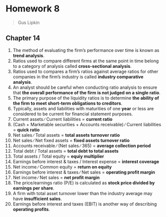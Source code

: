 # Homework 8

> Gus Lipkin

## Chapter 14

1. The method of evaluating the firm’s performance over time is known as **trend analysis**.
2. Ratios used to compare different firms at the same point in time belong to a category of 
   analysis called **cross-sectional analysis**.
3. Ratios used to compares a firm’s ratios against average ratios for other companies in the 
   firm’s industry is called **industry comparative analysis**.
4. An analyst should be careful when conducting ratio analysis to ensure that **the overall performance of the firm is not judged on a single ratio**.
5. The primary purpose of the liquidity ratios is to determine **the ability of the firm to meet short-term obligations to creditors**.
6. Typically, assets and liabilities with maturities of one **year** or less are considered to be 
   current for financial statement purposes. 
7. Current assets ∕ Current liabilities = **current ratio**
8. (Cash + Marketable securities + Accounts receivable) ∕ Current liabilities  = **quick ratio**
9. Net sales ∕ Total assets = **total assets turnover ratio**
10. Net sales ∕ Net fixed assets = **fixed assets turnover ratio**
11. Accounts receivable ∕ (Net sales ∕ 365) = **average collection period**
12. Total debt / Total assets = **total debt to total assets**
13. Total assets / Total equity = **equiy multiplier**
14. Earnings before interest & taxes / Interest expense = **interest coverage**
15. Net income ∕ Common equity = **return on equity**
16. Earnings before interest & taxes ∕ Net sales = **operating profit margin**
17. Net income ∕ Net sales = **net profit margin**
18.  The price/earnings ratio (P/E) is calculated as **stock price divided by earnings per share**.
19. A firm with total asset turnover lower than the industry average may have **insufficient sales**.
20. Earnings before interest and taxes (EBIT) is another way of describing **operating profits**.
